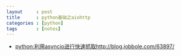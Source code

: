 ```yaml
---
layout     : post
title      : python基础之aiohttp
categories : [python]
tags       : [notes]
---
```

* [python:利用asyncio进行快速抓取http://blog.jobbole.com/63897/](http://blog.jobbole.com/63897/)